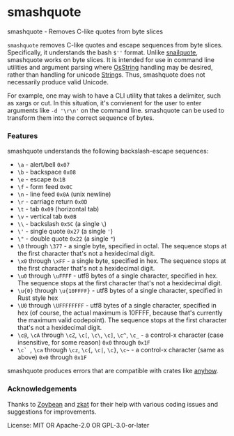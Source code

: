 # smashquote

smashquote - Removes C-like quotes from byte slices

`smashquote` removes C-like quotes and escape sequences from byte slices. Specifically,
it understands the bash `$''` format. Unlike [snailquote](https://github.com/euank/snailquote),
smashquote works on byte slices. It is intended for use in command line
utilities and argument parsing where [OsString](std::ffi::OsString) handling may be desired,
rather than handling for unicode [String](std::string::String)s.
Thus, smashquote does not necessarily produce valid Unicode.

For example, one may wish to have a CLI utility that takes a delimiter, such
as xargs or cut. In this situation, it's convienent for the user to enter
arguments like `-d '\r\n'` on the command line. smashquote can be used to
transform them into the correct sequence of bytes.

### Features

smashquote understands the following backslash-escape sequences:
* `\a` - alert/bell `0x07`
* `\b` - backspace `0x08`
* `\e` - escape `0x1B`
* `\f` - form feed `0x0C`
* `\n` - line feed `0x0A` (unix newline)
* `\r` - carriage return `0x0D`
* `\t` - tab `0x09` (horizontal tab)
* `\v` - vertical tab `0x0B`
* `\\` - backslash `0x5C` (a single `\`)
* `\'` - single quote `0x27` (a single `'`)
* `\"` - double quote `0x22` (a single `"`)
* `\0` through `\377` - a single byte, specified in octal. The sequence stops at the first character that's not a hexidecimal digit.
* `\x0` through `\xFF` - a single byte, specified in hex. The sequence stops at the first character that's not a hexidecimal digit.
* `\u0` through `\uFFFF` - utf8 bytes of a single character, specified in hex. The sequence stops at the first character that's not a hexidecimal digit.
* `\u{0}` through `\u{10FFFF}` - utf8 bytes of a single character, specified in Rust style hex
* `\U0` through `\UFFFFFFFF` - utf8 bytes of a single character, specified in hex (of course, the actual maximum is 10FFFF, because that's currently the maximum valid codepoint). The sequence stops at the first character that's not a hexidecimal digit.
* `\c@`, `\cA` through `\cZ`, `\c[`, `\c\`, `\c]`, `\c^`, `\c_` - a control-x character (case insensitive, for some reason) `0x0` through `0x1F`
* ``\c` ``, `\ca` through `\cz`, `\c{`, `\c|`, `\c}`, `\c~` - a control-x character (same as above) `0x0` through `0x1F`

smashquote produces errors that are compatible with crates like [anyhow](https://crates.io/crates/anyhow).

### Acknowledgements

Thanks to [Zoybean](https://github.com/Zoybean)
and [zkat](https://github.com/zkat) for their help with various coding
issues and suggestions for improvements.

License: MIT OR Apache-2.0 OR GPL-3.0-or-later
